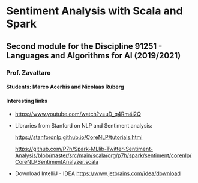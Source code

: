 # Sentiment Analysis with Scala and Spark
## Second module for the Discipline 91251 - Languages and Algorithms for AI (2019/2021)
### Prof. Zavattaro
#### Students: Marco Acerbis and Nicolaas Ruberg

#### Interesting links
* https://www.youtube.com/watch?v=uD_q4Rm4i2Q
* Libraries from Stanford on NLP and Sentiment analysis:

	https://stanfordnlp.github.io/CoreNLP/tutorials.html

	https://github.com/P7h/Spark-MLlib-Twitter-Sentiment-Analysis/blob/master/src/main/scala/org/p7h/spark/sentiment/corenlp/CoreNLPSentimentAnalyzer.scala

* Download IntelliJ - IDEA https://www.jetbrains.com/idea/download
